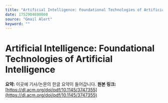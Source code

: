 ```yaml
---
title: "Artificial Intelligence: Foundational Technologies of Artificial Intelligence"
date: 1752904890000
source: "Gmail Alert"
keyword: ""
---
```

# Artificial Intelligence: Foundational Technologies of Artificial Intelligence
**요약:** 이곳에 기사/논문의 한글 요약이 들어갑니다.
**원본 링크:** [https://dl.acm.org/doi/pdf/10.1145/3747355](https://dl.acm.org/doi/pdf/10.1145/3747355)
